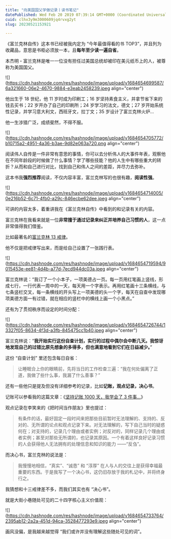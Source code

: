 ```yaml
---
title: "向美国国父学做记录丨读书笔记"
datePublished: Wed Feb 20 2019 07:39:14 GMT+0000 (Coordinated Universal Time)
cuid: clhx3y9m3000609jq4rvxg2yt
slug: 20230521153921

---
```


《富兰克林自传》这本书已经被我内定为 “今年最值得看的书 TOP3”，并且列为收藏品，意思是书柜必须放一本，且**每年至少读一遍自省**。

本杰明・富兰克林是唯一一位没有担任过美国总统却被印在美元纸币上的人，被尊称为美国国父。

![](https://cdn.hashnode.com/res/hashnode/image/upload/v1684654699587/6a321660-06e2-4670-9884-e3eab2458239.jpeg align="center")

他出生于 18 世纪，他 11 岁时成为印刷工；16 岁坚持素食主义，并拿节省下来的钱去买书；22 岁开办了自己的印刷所；24 岁学习的法文，德文；27 岁开始系统性记录，并学习意大利文，西班牙文，拉丁文；35 岁设计了富兰克林火炉...

他一生涉猎广泛，成绩斐然，不得不服。

![](https://cdn.hashnode.com/res/hashnode/image/upload/v1684654705772/b10715a2-4951-4a36-b3ae-9d82e063a720.png align="center")

阅读伟人自传是一件非常有意思的事情，你可以去分析伟人的大事件年表，观察他在不同年龄段的时候做了什么事情？学了哪些技能？他的人生中有哪些重大的转折？从而和自己进行对比，找到自己和伟人之间的差距，并尽力去弥补。

这本书我**强烈推荐**阅读，不仅内容丰富，富兰克林写的也很有趣，**阅读性强**。

![](https://cdn.hashnode.com/res/hashnode/image/upload/v1684654714005/0e216b52-6c71-4fb0-a29c-846ecbe62dee.jpeg align="center")

可讲的内容太多，着重讲我在《富兰克林自传》中看到的和记录有关的内容。

富兰克林在我看来就是一位**非常擅于通过记录来纠正并培养自己习惯的人**，这一点非常值得我们借鉴。

比如最著名的[富兰克林 13 戒律](http://mp.weixin.qq.com/s?__biz=MzI3MzU5MDA1OQ==&mid=2247484913&idx=1&sn=4028cd86f038d24b8507226dfb0f6053&chksm=eb21b7b5dc563ea37853cd19af7e26e56d7e9a5d13f27aec25434bb31cae1d4a24a710da7669&scene=21#wechat_redirect)。

他不仅是把戒律写出来，而是给自己设置了一张践行表。

![](https://cdn.hashnode.com/res/hashnode/image/upload/v1684654719594/9015453e-ee81-4d4b-a77d-7ecd944dc03a.jpeg align="center")

富兰克林说：“我订了一个小本子，一项美德占一页。每一页用红笔画上竖线，形成七行，一行代表一周中的一天，每天用一个字表示。再用红笔画十三条横线，与七条竖栏交叉，每一条横线的开头写上一项美德的头一个字，每天在自查中发现哪项美德方面一有过错，就在相应的竖栏中的横线上画一个小黑点。”

还有为了贯彻秩序而设定的时间分配：

![](https://cdn.hashnode.com/res/hashnode/image/upload/v1684654726744/13327f05-8634-4f3d-a3fb-845475cc1b40.jpeg align="center")

富兰克林说：“**我开始实行这份自查计划，实行的过程中偶尔会中断几天。我惊讶地发现自己的过错比原先想象的多得多，但也满意地看到它们在日益减少。**”

这份 “自查计划” 里还包含每日自省：

> 让睡眠合上你的眼睛前，先将当日的工作检查三遍：“我在何处偏离了正道，我做了些什么事，我漏了什么善事？”

还有一些他只是提及但没有详细参考的记录，比如**记账，观点记录，决心书**。

记账可以参看我的这篇文章：《[坚持记账 1000 天，我学会了 3 件事…](https://mp.weixin.qq.com/s?__biz=MjM5MzA3MjI2NQ==&mid=2650620494&idx=2&sn=ff678367cb921d55f00e60946f656aec&scene=21#wechat_redirect)》

观点记录在李笑来的《把时间当作朋友》里也提过：

> 有条件的话，最好固定一段时间来把那些目前暂时无法理解的、支持的、反对的、无所谓的论点和观点记录下来。对无法理解的，写下自己当时的疑惑何在；对支持的，记录几个理由或者实例；对反对的，同样记录几个理由或者实例；甚至对那些无所谓的，也记录其原因。一个有着这样良好记录习惯的人会获得他人无法拥有的处理信息和知识的能力 ——“反刍”。

而决心书，富兰克林的说法是：

> 我慢慢地相信，“真实”、“诚恳” 和 “淳厚” 在人与人的交往上是获得幸福最重要的东西。于是我写了一个决心书，这仍旧存放于我的札记中，并将终身行之。

我猜想和十三戒律差不多，而我们其实也有 “决心书”。

就是大街小巷随处可见的二十四字核心主义价值观：

![](https://cdn.hashnode.com/res/hashnode/image/upload/v1684654733764/2395ab12-2a2a-451d-94ca-3528477293e9.jpeg align="center")

画风没偏，是我越来越觉得 “我们或许并没有理解这些随处可见的词”。